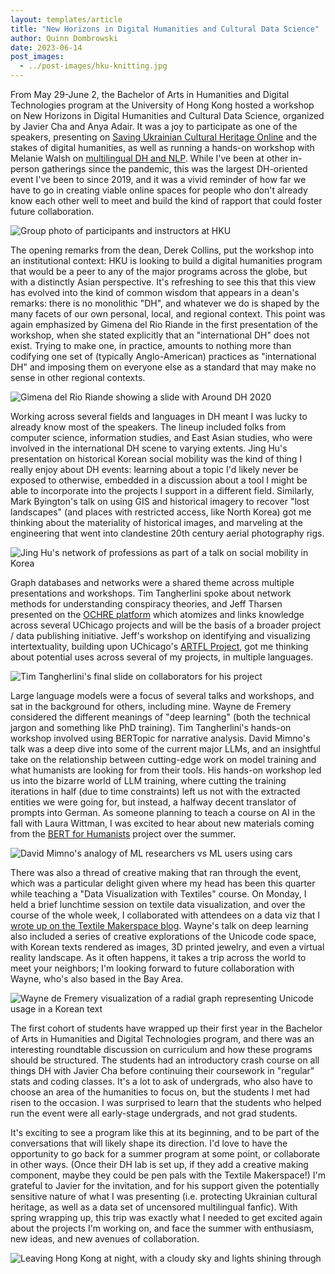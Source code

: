 ```yaml
---
layout: templates/article
title: "New Horizons in Digital Humanities and Cultural Data Science"
author: Quinn Dombrowski
date: 2023-06-14
post_images:
  - ../post-images/hku-knitting.jpg
---
```


From May 29-June 2, the Bachelor of Arts in Humanities and Digital Technologies program at the University of Hong Kong hosted a workshop on New Horizons in Digital Humanities and Cultural Data Science, organized by Javier Cha and Anya Adair. It was a joy to participate as one of the speakers, presenting on [Saving Ukrainian Cultural Heritage Online](https://www.sucho.org) and the stakes of digital humanities, as well as running a hands-on workshop with Melanie Walsh on [multilingual DH and NLP](https://melaniewalsh.github.io/Intro-Cultural-Analytics/05-Text-Analysis/01-Multilingual-Text-Analysis.html). While I've been at other in-person gatherings since the pandemic, this was the largest DH-oriented event I've been to since 2019, and it was a vivid reminder of how far we have to go in creating viable online spaces for people who don't already know each other well to meet and build the kind of rapport that could foster future collaboration. 

![Group photo of participants and instructors at HKU](../post-images/hku-groupphoto.jpg)

The opening remarks from the dean, Derek Collins, put the workshop into an institutional context: HKU is looking to build a digital humanities program that would be a peer to any of the major programs across the globe, but with a distinctly Asian perspective. It's refreshing to see this that this view has evolved into the kind of common wisdom that appears in a dean's remarks: there is no monolithic "DH", and whatever we do is shaped by the many facets of our own personal, local, and regional context. This point was again emphasized by Gimena del Rio Riande in the first presentation of the workshop, when she stated explicitly that an "international DH" does not exist. Trying to make one, in practice, amounts to nothing more than codifying one set of (typically Anglo-American) practices as "international DH" and imposing them on everyone else as a standard that may make no sense in other regional contexts.

![Gimena del Rio Riande showing a slide with Around DH 2020](../post-images/gimena-map.jpg)

Working across several fields and languages in DH meant I was lucky to already know most of the speakers. The lineup included folks from computer science, information studies, and East Asian studies, who were involved in the international DH scene to varying extents. Jing Hu's presentation on historical Korean social mobility was the kind of thing I really enjoy about DH events: learning about a topic I'd likely never be exposed to otherwise, embedded in a discussion about a tool I might be able to incorporate into the projects I support in a different field. Similarly, Mark Byington's talk on using GIS and historical imagery to recover "lost landscapes" (and places with restricted access, like North Korea) got me thinking about the materiality of historical images, and marveling at the engineering that went into clandestine 20th century aerial photography rigs.

![Jing Hu's network of professions as part of a talk on social mobility in Korea](../post-images/jing-network.jpg)

Graph databases and networks were a shared theme across multiple presentations and workshops. Tim Tangherlini spoke about network methods for understanding conspiracy theories, and Jeff Tharsen presented on the [OCHRE platform](https://voices.uchicago.edu/crescat/) which atomizes and links knowledge across several UChicago projects and will be the basis of a broader project / data publishing initiative. Jeff's workshop on identifying and visualizing intertextuality, building upon UChicago's [ARTFL Project](https://artfl-project.uchicago.edu/), got me thinking about potential uses across several of my projects, in multiple languages.

![Tim Tangherlini's final slide on collaborators for his project](../post-images/tim-collaboration.jpg)

Large language models were a focus of several talks and workshops, and sat in the background for others, including mine. Wayne de Fremery considered the different meanings of "deep learning" (both the technical jargon and something like PhD training). Tim Tangherlini's hands-on workshop involved using BERTopic for narrative analysis. David Mimno's talk was a deep dive into some of the current major LLMs, and an insightful take on the relationship between cutting-edge work on model training and what humanists are looking for from their tools. His hands-on workshop led us into the bizarre world of LLM training, where cutting the training iterations in half (due to time constraints) left us not with the extracted entities we were going for, but instead, a halfway decent translator of prompts into German. As someone planning to teach a course on AI in the fall with Laura Wittman, I was excited to hear about new materials coming from the [BERT for Humanists](https://www.bertforhumanists.org/) project over the summer.

![David Mimno's analogy of ML researchers vs ML users using cars](../post-images/david-caranalogy.jpg)

There was also a thread of creative making that ran through the event, which was a particular delight given where my head has been this quarter while teaching a "Data Visualization with Textiles" course. On Monday, I held a brief lunchtime session on textile data visualization, and over the course of the whole week, I collaborated with attendees on a data viz that I [wrote up on the Textile Makerspace blog](https://textilemakerspace.stanford.edu/blog/hku-new-horizons-dataviz/). Wayne's talk on deep learning also included a series of creative explorations of the Unicode code space, with Korean texts rendered as images, 3D printed jewelry, and even a virtual reality landscape. As it often happens, it takes a trip across the world to meet your neighbors; I'm looking forward to future collaboration with Wayne, who's also based in the Bay Area.

![Wayne de Fremery visualization of a radial graph representing Unicode usage in a Korean text](../post-images/wayne-radialgraph.jpg)

The first cohort of students have wrapped up their first year in the Bachelor of Arts in Humanities and Digital Technologies program, and there was an interesting roundtable discussion on curriculum and how these programs should be structured. The students had an introductory crash course on all things DH with Javier Cha before continuing their coursework in "regular" stats and coding classes. It's a lot to ask of undergrads, who also have to choose an area of the humanities to focus on, but the students I met had risen to the occasion. I was surprised to learn that the students who helped run the event were all early-stage undergrads, and not grad students.

It's exciting to see a program like this at its beginning, and to be part of the conversations that will likely shape its direction. I'd love to have the opportunity to go back for a summer program at some point, or collaborate in other ways. (Once their DH lab is set up, if they add a creative making component, maybe they could be pen pals with the Textile Makerspace!) I'm grateful to Javier for the invitation, and for his support given the potentially sensitive nature of what I was presenting (i.e. protecting Ukrainian cultural heritage, as well as a data set of uncensored multilingual fanfic). With spring wrapping up, this trip was exactly what I needed to get excited again about the projects I'm working on, and face the summer with enthusiasm, new ideas, and new avenues of collaboration.

![Leaving Hong Kong at night, with a cloudy sky and lights shining through](../post-images/hk-night.jpg)